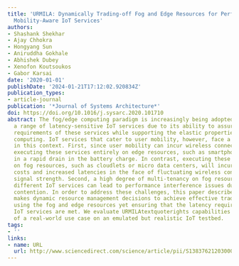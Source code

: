 ```yaml
---
title: 'URMILA: Dynamically Trading-off Fog and Edge Resources for Performance and
  Mobility-Aware IoT Services'
authors:
- Shashank Shekhar
- Ajay Chhokra
- Hongyang Sun
- Aniruddha Gokhale
- Abhishek Dubey
- Xenofon Koutsoukos
- Gabor Karsai
date: '2020-01-01'
publishDate: '2024-01-21T17:12:02.920834Z'
publication_types:
- article-journal
publication: '*Journal of Systems Architecture*'
doi: https://doi.org/10.1016/j.sysarc.2020.101710
abstract: The fog/edge computing paradigm is increasingly being adopted to support
  a range of latency-sensitive IoT services due to its ability to assure the latency
  requirements of these services while supporting the elastic properties of cloud
  computing. IoT services that cater to user mobility, however, face a number of challenges
  in this context. First, since user mobility can incur wireless connectivity issues,
  executing these services entirely on edge resources, such as smartphones, will result
  in a rapid drain in the battery charge. In contrast, executing these services entirely
  on fog resources, such as cloudlets or micro data centers, will incur higher communication
  costs and increased latencies in the face of fluctuating wireless connectivity and
  signal strength. Second, a high degree of multi-tenancy on fog resources involving
  different IoT services can lead to performance interference issues due to resource
  contention. In order to address these challenges, this paper describes URMILA, which
  makes dynamic resource management decisions to achieve effective trade-offs between
  using the fog and edge resources yet ensuring that the latency requirements of the
  IoT services are met. We evaluate URMILAtextquoterights capabilities in the context
  of a real-world use case on an emulated but realistic IoT testbed.
tags:
- ''
links:
- name: URL
  url: http://www.sciencedirect.com/science/article/pii/S1383762120300047
---
```

